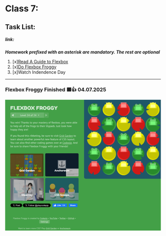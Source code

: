 # Class 7: 
## Task List:
##### link: 
***Homework prefixed with an asterisk are mandatory. The rest are optional***
1. [x][Read A Guide to Flexbox](https://css-tricks.com/snippets/css/a-guide-to-flexbox/)
2. [x][Do Flexbox Froggy](https://flexboxfroggy.com/)    
3. [x]Watch Indendence Day

---

### Flexbox Froggy Finished 🟩👍 04.07.2025

![Flexbox Froggy](./images/finished_flexboxFroggy.png)
